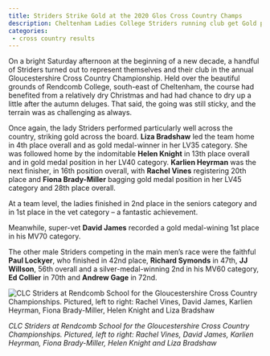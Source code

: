 ```yaml
---
title: Striders Strike Gold at the 2020 Glos Cross Country Champs
description: Cheltenham Ladies College Striders running club get Gold places in 2020 Gloucestershire cross country championships
categories:
 - cross country results
---
```


On a bright Saturday afternoon at the beginning of a new decade, a handful of Striders turned out to represent themselves and their club in the annual Gloucestershire Cross Country Championship. Held over the beautiful grounds of Rendcomb College, south-east of Cheltenham, the course had benefited from a relatively dry Christmas and had had chance to dry up a little after the autumn deluges. That said, the going was still sticky, and the terrain was as challenging as always.

Once again, the lady Striders performed particularly well across the country, striking gold across the board. **Liza Bradshaw** led the team home in 4th place overall and as gold medal-winner in her LV35 category. She was followed home by the indomitable **Helen Knight** in 13th place overall and in gold medal position in her LV40 category. **Karlien Heyrman** was the next finisher, in 16th position overall, with **Rachel Vines** registering 20th place and **Fiona Brady-Miller** bagging gold medal position in her LV45 category and 28th place overall. 

At a team level, the ladies finished in 2nd place in the seniors category and in 1st place in the vet category – a fantastic achievement.

Meanwhile, super-vet **David James** recorded a gold medal-wining 1st place in his MV70 category. 

The other male Striders competing in the main men’s race were the faithful **Paul Lockyer**, who finished in 42nd place, **Richard Symonds** in 47th, **JJ Willson**, 56th overall and a silver-medal-winning 2nd in his MV60 category, **Ed Collier** in 70th and **Andrew Gage** in 72nd.

![CLC Striders at Rendcomb School for the Gloucestershire Cross Country Championships. Pictured, left to right: Rachel Vines, David James, Karlien Heyrman, Fiona Brady-Miller, Helen Knight and Liza Bradshaw](/Images/Glos-County-Cross-Country-Champs-4.1.20-768x576.jpg "Cheltenham Ladies College Striders in cross country champs")

_CLC Striders at Rendcomb School for the Gloucestershire Cross Country Championships. Pictured, left to right: Rachel Vines, David James, Karlien Heyrman, Fiona Brady-Miller, Helen Knight and Liza Bradshaw_
